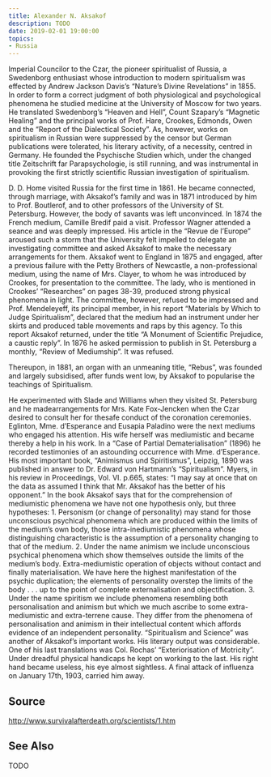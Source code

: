 ```yaml
---
title: Alexander N. Aksakof
description: TODO
date: 2019-02-01 19:00:00
topics: 
- Russia
---
```


Imperial Councilor to the Czar, the pioneer spiritualist of Russia, a Swedenborg enthusiast whose introduction to modern spiritualism was effected by Andrew Jackson Davis’s “Nature’s Divine Revelations” in 1855. In order to form a correct judgment of both physiological and psychological phenomena he studied medicine at the University of Moscow for two years. He translated Swedenborg’s “Heaven and Hell”, Count Szapary’s “Magnetic Healing” and the principal works of Prof. Hare, Crookes, Edmonds, Owen and the “Report of the Dialectical Society”. As, however, works on spiritualism in
Russian were suppressed by the censor but German publications were tolerated, his literary activity, of a necessity, centred in Germany. He founded the Psychische Studien which, under the changed title Zeitschrift far Parapsychologie, is still running, and was instrumental in provoking the first strictly scientific Russian investigation of spiritualism.

D. D. Home visited Russia for the first time in 1861. He became connected, through marriage, with Aksakof’s family and was in 1871 introduced by him to Prof. Boutlerof, and to other professors of the University of St. Petersburg. However, the body of savants was left unconvinced. In 1874 the French medium, Camille Bredif paid a visit. Professor Wagner attended a seance and was deeply impressed. His article in the “Revue de l’Europe” aroused such a storm that the University felt impelled to delegate an investigating committee and asked Aksakof to make the necessary arrangements for
them. Aksakof went to England in 1875 and engaged, after a previous failure with the Petty Brothers of Newcastle, a non-professional medium, using the name of Mrs. Clayer, to whom he was introduced by Crookes, for presentation to the committee. The lady, who is mentioned in Crookes’ “Researches” on pages 38-39, produced strong physical phenomena in light. The committee, however, refused to be impressed and Prof. Mendeleyeff, its principal member, in his report “Materials by Which to Judge Spiritualism”, declared that the medium had an instrument under her skirts and produced
table movements and raps by this agency. To this report Aksakof returned, under the title “A Monument of Scientific Prejudice, a caustic reply”. In 1876 he asked permission to publish in St. Petersburg a monthly, “Review of Mediumship”. It was refused.

Thereupon, in 1881, an organ with an unmeaning title, “Rebus”, was founded and largely subsidised, after funds went low, by Aksakof to popularise the teachings of Spiritualism.

He experimented with Slade and Williams when they visited St. Petersburg and he madearrangements for Mrs. Kate Fox-Jencken when the Czar desired to consult her for thesafe conduct of the coronation ceremonies. Eglinton, Mme. d’Esperance and Eusapia Paladino were the next mediums who engaged his attention. His wife herself was mediumistic and became thereby a help in his work. In a “Case of Partial Dematerialisation” (1896) he recorded testimonies of an astounding occurrence with Mme. d’Esperance. His most important book, “Animismus und Spiritismus”, Leipzig, 1890 was published in answer to Dr. Edward von Hartmann’s “Spiritualism”. Myers, in his review in Proceedings, Vol. VI. p.665, states: “I may say at once that on the data as
assumed I think that Mr. Aksakof has the better of his opponent.” In the book Aksakof says that for the comprehension of mediumistic phenomena we have not one hypothesis only, but three hypotheses: 1. Personism (or change of personality) may stand for those unconscious psychical phenomena which are produced within the limits of the medium’s own body, those intra-inediumistic phenomena whose distinguishing characteristic is the
assumption of a personality changing to that of the medium. 2. Under the name animism we include unconscious psychical phenomena which show themselves outside the limits of the medium’s body. Extra-mediumistic operation of objects without contact and finally materialisation. We have here the highest manifestation of the psychic duplication; the elements of personality overstep the limits of the body . . . up to the point of complete
externalisation and objectification. 3. Under the name spiritism we include phenomena resembling both personalisation and animism but which we much ascribe to some extra-mediumistic and extra-terrene cause. They differ from the phenomena of personalisation and animism in their intellectual content which affords evidence of an independent personality.
“Spiritualism and Science” was another of Aksakof’s important works. His literary output was considerable. One of his last translations was Col. Rochas’ “Exteriorisation of Motricity”. Under dreadful physical handicaps he kept on working to the last. His right hand became useless, his eye almost sightless. A final attack of influenza on January 17th, 1903, carried him away.


## Source
http://www.survivalafterdeath.org/scientists/1.htm

## See Also
TODO


